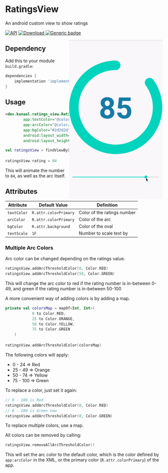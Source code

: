 # RatingsView
An android custom view to show ratings

[![API](https://img.shields.io/badge/API-16%2B-brightgreen.svg?style=flat)](https://android-arsenal.com/api?level=16)
[ ![Download](https://api.bintray.com/packages/kunaalkumar/ratings-view/dev.kunaal:ratings_view/images/download.svg?version=0.0.5) ](https://bintray.com/kunaalkumar/ratings-view/dev.kunaal:ratings_view/0.0.5/link)
[![Generic badge](https://img.shields.io/badge/Documentation-important.svg)](https://kunaalkumar.github.io/RatingsView/ratings_view/dev.kunaal.ratings_view/-ratings-view/index.html)

<img align="right" src="static/preview.gif" alt="sample" title="sample" width="300" />

## Dependency
Add this to your module `build.gradle`:
```gradle
dependencies {
    implementation 'implementation 'dev.kunaal:RatingsView:0.0.5'
}
```

## Usage
```xml
<dev.kunaal.ratings_view.RatingsView
        app:textColor="@color/colorAccent"
        app:arcColor="@color/colorAccent"
        app:bgColor="#2d2d2d"
        android:layout_width="wrap_content"
        android:layout_height="wrap_content"/>
```
```kotlin
val ratingsView = findViewById<RatingsView>(R.id.ratings_view)

ratingsView.rating = 84
```
This will animate the number to `84`, as well as the arc itself.

## Attributes
| Attribute | Default Value | Definition |
| --- | --- | --- |
| `textColor` | `R.attr.colorPrimary` | Color of the ratings number
| `arcColor` | `R.attr.colorPrimary` | Color of the arc
| `bgColor` | `R.attr.background` | Color of the oval
| `textScale` | `1F` | Number to scale text by

### Multiple Arc Colors
Arc color can be changed depending on the ratings value.
```kotlin
ratingsView.addArcThresholdColor(0, Color.RED)
ratingsView.addArcThresholdColor(50, Color.GREEN)
```
This will change the arc color to red if the rating number is in-between 0-49, and green if the rating number is in-between 50-100

A more convenient way of adding colors is by adding a map.
```kotlin
private val colorsMap = mapOf<Int, Int>(
            0 to Color.RED,
            25 to Color.ORANGE,
            50 to Color.YELLOW,
            75 to Color.GREEN
    )

ratingsView.addArcThresholdColor(colorsMap)
```
The following colors will apply:
- 0  - 24  => Red
- 25 - 49  => Orange
- 50 - 74  => Yellow
- 75 - 100 => Green

To replace a color, just set it again:
```kotlin
// 0 - 100 is Red
ratingsView.addArcThresholdColor(0, Color.RED)
// 0 - 100 is Green now
ratingsView.addArcThresholdColor(0, Color.GREEN)
```
To replace multiple colors, use a map.

All colors can be removed by calling:
```kotlin
ratingsView.removeAllArcThresholdColor()
```
This will set the arc color to the default color, which is the color defined by `app:arcColor` in the XML, or the primary color (`R.attr.colorPrimary`) of the app.
